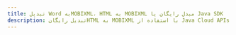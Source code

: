 ---title: تبدیل Word بهMOBIXML، HTML به MOBIXML مبدل رایگان یا Java SDKdescription: تبدیل رایگانHTML به MOBIXML با استفاده از Java Cloud APIs & SDK. همچنین اسناد Microsoft Word و OpenOffice را در Cloud ایجاد، ویرایش و رندر کنید.---